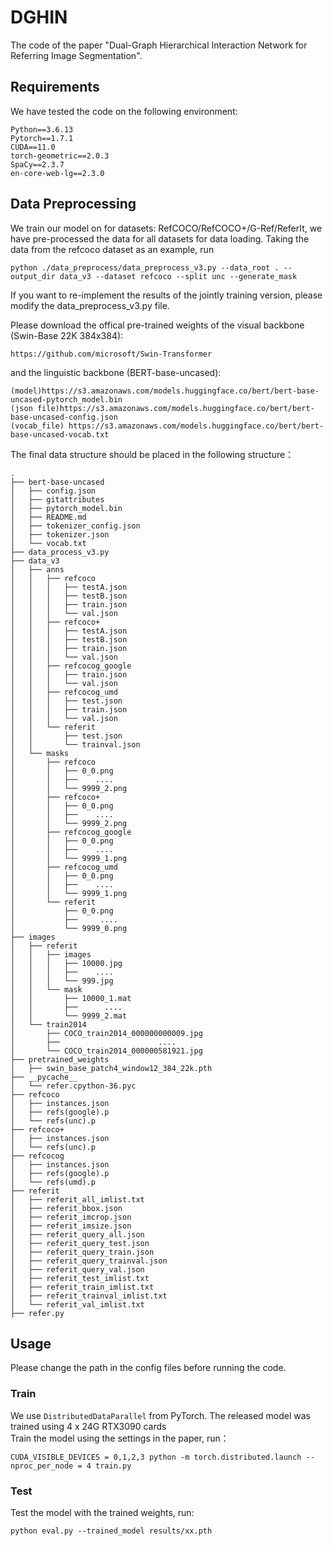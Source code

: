 # DGHIN
The code of the paper "Dual-Graph Hierarchical Interaction Network for Referring Image Segmentation".  
 
## Requirements
We have tested the code on the following environment:  
```
Python==3.6.13  
Pytorch==1.7.1  
CUDA==11.0  
torch-geometric==2.0.3  
SpaCy==2.3.7  
en-core-web-lg==2.3.0  
```
## Data Preprocessing
We train our model on for datasets: RefCOCO/RefCOCO+/G-Ref/ReferIt, we have pre-processed the data for all datasets for data loading. Taking the data from the refcoco dataset as an example, run
```
python ./data_preprocess/data_preprocess_v3.py --data_root . --output_dir data_v3 --dataset refcoco --split unc --generate_mask 
```
If you want to re-implement the results of the jointly training version, please modify the data_preprocess_v3.py file.  

Please download the offical pre-trained weights of the visual backbone (Swin-Base 22K 384x384):
```
https://github.com/microsoft/Swin-Transformer
```  
and the linguistic backbone (BERT-base-uncased): 
```
(model)https://s3.amazonaws.com/models.huggingface.co/bert/bert-base-uncased-pytorch_model.bin 
(json file)https://s3.amazonaws.com/models.huggingface.co/bert/bert-base-uncased-config.json 
(vocab_file) https://s3.amazonaws.com/models.huggingface.co/bert/bert-base-uncased-vocab.txt  
```
The final data structure should be placed in the following structure：
```
.
├── bert-base-uncased
│   ├── config.json
│   ├── gitattributes
│   ├── pytorch_model.bin
│   ├── README.md
│   ├── tokenizer_config.json
│   ├── tokenizer.json
│   └── vocab.txt
├── data_process_v3.py
├── data_v3
│   ├── anns
│   │   ├── refcoco
│   │   │   ├── testA.json
│   │   │   ├── testB.json
│   │   │   ├── train.json
│   │   │   └── val.json
│   │   ├── refcoco+
│   │   │   ├── testA.json
│   │   │   ├── testB.json
│   │   │   ├── train.json
│   │   │   └── val.json
│   │   ├── refcocog_google
│   │   │   ├── train.json
│   │   │   └── val.json
│   │   ├── refcocog_umd
│   │   │   ├── test.json
│   │   │   ├── train.json
│   │   │   └── val.json
│   │   └── referit
│   │       ├── test.json
│   │       └── trainval.json
│   └── masks
│       ├── refcoco
│       │   ├── 0_0.png
│       │   ├──    ....
│       │   └── 9999_2.png
│       ├── refcoco+
│       │   ├── 0_0.png
│       │   ├──    ....
│       │   └── 9999_2.png
│       ├── refcocog_google
│       │   ├── 0_0.png
│       │   ├──    ....
│       │   └── 9999_1.png
│       ├── refcocog_umd
│       │   ├── 0_0.png
│       │   ├──    ....
│       │   └── 9999_1.png
│       └── referit
│           ├── 0_0.png
│           ├──     ....
│           └── 9999_0.png
├── images
│   ├── referit
│   │   ├── images
│   │   │   ├── 10000.jpg
│   │   │   ├──    ....
│   │   │   └── 999.jpg
│   │   └── mask
│   │       ├── 10000_1.mat
│   │       ├──      ....
│   │       └── 9999_2.mat
│   └── train2014
│       ├── COCO_train2014_000000000009.jpg
│       ├──                      ....
│       └── COCO_train2014_000000581921.jpg
├── pretrained_weights
│   ├── swin_base_patch4_window12_384_22k.pth
├── __pycache__
│   └── refer.cpython-36.pyc
├── refcoco
│   ├── instances.json
│   ├── refs(google).p
│   └── refs(unc).p
├── refcoco+
│   ├── instances.json
│   └── refs(unc).p
├── refcocog
│   ├── instances.json
│   ├── refs(google).p
│   └── refs(umd).p
├── referit
│   ├── referit_all_imlist.txt
│   ├── referit_bbox.json
│   ├── referit_imcrop.json
│   ├── referit_imsize.json
│   ├── referit_query_all.json
│   ├── referit_query_test.json
│   ├── referit_query_train.json
│   ├── referit_query_trainval.json
│   ├── referit_query_val.json
│   ├── referit_test_imlist.txt
│   ├── referit_train_imlist.txt
│   ├── referit_trainval_imlist.txt
│   └── referit_val_imlist.txt
├── refer.py
```
## Usage
Please change the path in the config files before running the code.  
### Train  
We use `DistributedDataParallel` from PyTorch.
The released model was trained using 4 x 24G RTX3090 cards  
Train the model using the settings in the paper, run：
```
CUDA_VISIBLE_DEVICES = 0,1,2,3 python -m torch.distributed.launch --nproc_per_node = 4 train.py
```
### Test
Test the model with the trained weights, run:
```
python eval.py --trained_model results/xx.pth
```
